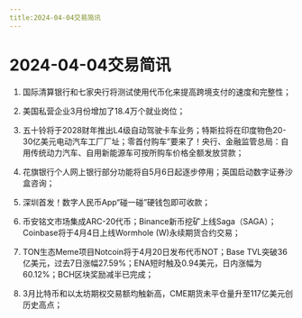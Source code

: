```yaml
---
title:2024-04-04交易简讯
---
```

# 2024-04-04交易简讯

1. 国际清算银行和七家央行将测试使用代币化来提高跨境支付的速度和完整性；

2. 美国私营企业3月份增加了18.4万个就业岗位；

3. 五十铃将于2028财年推出L4级自动驾驶卡车业务；特斯拉将在印度物色20-30亿美元电动汽车工厂厂址；零首付购车”要来了！央行、金融监管总局：自用传统动力汽车、自用新能源车可按所购车价格全额发放贷款；

4. 花旗银行个人网上银行部分功能将自5月6日起逐步停用；英国启动数字证券沙盒咨询；

5. 深圳首发！数字人民币App“碰一碰”硬钱包即可收款；

6. 币安铭文市场集成ARC-20代币；Binance新币挖矿上线Saga（SAGA）；Coinbase将于4月4日上线Wormhole (W)永续期货合约交易；

7. TON生态Meme项目Notcoin将于4月20日发布代币NOT；Base TVL突破36亿美元，过去7日涨幅27.59%；ENA短时触及0.94美元，日内涨幅为60.12%；BCH区块奖励减半已完成；

8. 3月比特币和以太坊期权交易额均触新高，CME期货未平仓量升至117亿美元创历史高点；